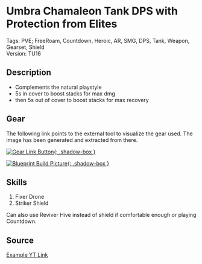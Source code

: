 # Umbra Chamaleon Tank DPS with Protection from Elites

Tags: PVE; FreeRoam, Countdown, Heroic, AR, SMG, DPS, Tank, Weapon, Gearset, Shield  
Version: TU16

## Description

* Complements the natural playstyle
* 5s in cover to boost stacks for max dmg
* then 5s out of cover to boost stacks for max recovery

## Gear

The following link points to the external tool to visualize the gear used.
The image has been generated and extracted from there.

[![Gear Link Button]({{site.baseurl}}/assets/images/gear-button.png){: .shadow-box }](https://mxswat.github.io/mx-division-builds/#/IwdgtATGDMlgbGADM1L1uQLgCyI8KsMLBhlGVgKw4ypSLAQCcmZbuipYh7fHOcNwptRlHLW68xMpFliForEspyFgOFBpGUI0DPHVQIQlCG66cCqrLFZ4QA)

[![Blueprint Build Picture]({{site.baseurl}}/assets/images/Umbra-Chameleon-PFE-Tank-DPS.png){: .shadow-box }]({{site.baseurl}}/assets/images/Umbra-Chameleon-PFE-Tank-DPS.png)

## Skills

1. Fixer Drone
2. Striker Shield

Can also use Reviver Hive instead of shield if comfortable enough or playing Countdown.

## Source

[Example YT Link](https://youtu.be/Rh4akGAwSVI)

